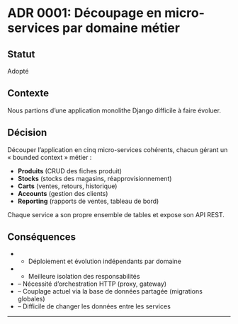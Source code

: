# ADR 0001: Découpage en micro-services par domaine métier

## Statut  
Adopté

## Contexte  
Nous partions d’une application monolithe Django difficile à faire évoluer.

## Décision  
Découper l’application en cinq micro-services cohérents, chacun gérant un « bounded context » métier :  
- **Produits** (CRUD des fiches produit)  
- **Stocks** (stocks des magasins, réapprovisionnement)  
- **Carts** (ventes, retours, historique)  
- **Accounts** (gestion des clients)  
- **Reporting** (rapports de ventes, tableau de bord)

Chaque service a son propre ensemble de tables et expose son API REST.

## Conséquences  
- + Déploiement et évolution indépendants par domaine  
- + Meilleure isolation des responsabilités  
- – Nécessité d’orchestration HTTP (proxy, gateway)  
- – Couplage actuel via la base de données partagée (migrations globales)
- – Difficile de changer les données entre les services 

---